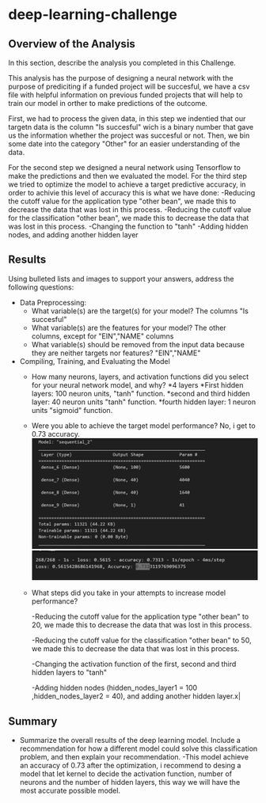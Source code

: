 # deep-learning-challenge
## Overview of the Analysis

In this section, describe the analysis you completed in this Challenge.

This analysis has the purpose of designing a neural network with the purpose of prediciting if a funded project will be succesful, we have a csv file with helpful information on previous funded projects that will help to train our model in orther to make predictions of the outcome. 

First, we had to process the given data, in this step we indentied that our targetn data is the column "Is succesful" wich is a binary number that gave us the information whether the project was succesful or not. Then, we bin some date into the category "Other" for an easier understanding of the data.

For the second step we designed a neural network using Tensorflow to make the predictions and then we evaluated the model.
For the third step we tried to optimize the model to achieve a target predictive accuracy, in order to achivie this level of accuracy this is what we have done:
-Reducing the cutoff value for the application type "other bean", we made this to decrease the data that was lost in this process.
-Reducing the cutoff value for the classification "other bean", we made this to decrease the data that was lost in this process.
-Changing the function to "tanh"
-Adding hidden nodes, and adding another hidden layer

## Results

Using bulleted lists and images to support your answers, address the following questions:

* Data Preprocessing:
  * What variable(s) are the target(s) for your model?
  The columns "Is succesful"
  * What variable(s) are the features for your model?
  The other columns, except for "EIN","NAME" columns
  * What variable(s) should be removed from the input data because they are neither targets nor features?
  "EIN","NAME" 
* Compiling, Training, and Evaluating the Model
  * How many neurons, layers, and activation functions did you select for your neural network model, and why?
    *4 layers
    *First hidden layers: 100 neuron units, "tanh" function.
    *second and third hidden layer: 40 neuron units "tanh" function.
    *fourth hidden layer: 1 neuron units "sigmoid" function.
  * Were you able to achieve the target model performance?
  No, i get to 0.73 accuracy.
  ![nn model](image.png)
  ![Accuracy](image1_accuracy.png)
  * What steps did you take in your attempts to increase model performance?

    -Reducing the cutoff value for the application type "other bean" to 20, we made this to decrease the data that was lost in this process.
    
    -Reducing the cutoff value for the classification "other bean" to 50, we made this to decrease the data that was lost in this process.
    
    -Changing the activation function of the first, second and third hidden layers to "tanh"
    
    -Adding hidden nodes (hidden_nodes_layer1 =  100 ,hidden_nodes_layer2 = 40), and adding another hidden layer.x|

## Summary

* Summarize the overall results of the deep learning model. Include a recommendation for how a different model could solve this classification problem, and then explain your recommendation.
-This model achieve an accuracy of 0.73 after the optimization, i recommend to desing a model that let kernel to decide the activation function, number of neurons and the number of hidden layers, this way we will have the most accurate possible model. 

